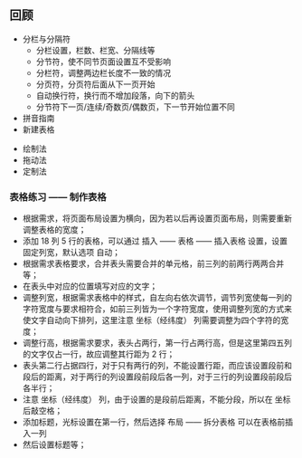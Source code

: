 ## 回顾

 - 分栏与分隔符
   + 分栏设置，栏数、栏宽、分隔线等
   + 分节符，使不同节页面设置互不受影响
   + 分栏符，调整两边栏长度不一致的情况
   + 分页符，分页符后面从下一页开始
   + 自动换行符，换行而不增加段落，向下的箭头
   + 分节符下一页/连续/奇数页/偶数页，下一节开始位置不同
 - 拼音指南
 - 新建表格
  + 绘制法
  + 拖动法
  + 定制法

### 表格练习 —— 制作表格

 - 根据需求，将页面布局设置为横向，因为若以后再设置页面布局，则需要重新调整表格的宽度；
 - 添加 18 列 5 行的表格，可以通过 插入 —— 表格 —— 插入表格 设置，设置固定列宽，默认选项 自动；
 - 根据需求表格要求，合并表头需要合并的单元格，前三列的前两行两两合并等；
 - 在表头中对应的位置填写对应的文字；
 - 调整列宽，根据需求表格中的样式，自左向右依次调节，调节列宽使每一列的字符宽度与要求相符合，如前三列皆为一个字符宽度，使用调整列宽的方式来使文字自动向下排列，这里注意 坐标（经纬度） 列需要调整为四个字符的宽度；
 - 调整行高，根据需求要求，表头占两行，第一行占两行高，但是这里第四五列的文字仅占一行，故应调整其行距为 2 行；
 - 表头第二行占据四行，对于只有两行的列，不能设置行距，而应该设置段前和段后的距离，对于两行的列设置段前段后各一列，对于三行的列设置段前段后各半行；
 - 注意 坐标（经纬度） 列，由于设置的是段前后距离，不能分段，所以在 坐标 后敲空格；
 - 添加标题，光标设置在第一行，然后选择 布局 —— 拆分表格 可以在表格前插入一列
 - 然后设置标题等；